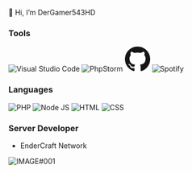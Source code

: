 👋 Hi, I’m DerGamer543HD

 ### Tools
 <img alt="Visual Studio Code" src="https://upload.wikimedia.org/wikipedia/commons/9/9a/Visual_Studio_Code_1.35_icon.svg" width="50" height="50"></img>
 <img alt="PhpStorm" src="https://upload.wikimedia.org/wikipedia/commons/d/d2/PhpStorm_Icon.png" width="50" height="50"></img>
 <img alt="GitHub" src="https://raw.githubusercontent.com/github/explore/78df643247d429f6cc873026c0622819ad797942/topics/github/github.png" width="50" height="50"></img>
 <img alt="Spotify" src="https://play-lh.googleusercontent.com/UrY7BAZ-XfXGpfkeWg0zCCeo-7ras4DCoRalC_WXXWTK9q5b0Iw7B0YQMsVxZaNB7DM=s180-rw" width="50" height="50"></img>
 <!-- <img alt="" src="" width="50" height="50"></img> -->
 
 ### Languages
 <img alt="PHP" src="https://www.php.net/images/logos/new-php-logo.svg" width="50" height="50"></img>
 <img alt="Node JS" src="https://cdn.iconscout.com/icon/free/png-512/node-js-1174925.png" width="50" height="50"></img>
 <img alt="HTML" src="https://upload.wikimedia.org/wikipedia/commons/6/61/HTML5_logo_and_wordmark.svg" width="50" height="50"></img>
 <img alt="CSS" src="https://upload.wikimedia.org/wikipedia/commons/d/d5/CSS3_logo_and_wordmark.svg" width="50" height="50"></img>
 <!-- <img alt="" src="" width="50" height="50"></img> -->

 ### Server Developer
  - EnderCraft Network

![IMAGE#001](https://github-readme-stats.vercel.app/api/top-langs/?username=DerGamer543HD&hide=shell)
